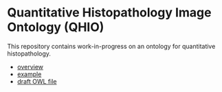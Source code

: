 # Quantitative Histopathology Image Ontology (QHIO) 

This repository contains work-in-progress on an ontology for quantitative histopathology.

- [overview](https://github.com/ontodev/QHIO/blob/master/overview.md)
- [example](https://github.com/ontodev/QHIO/blob/master/example.md)
- [draft OWL file](https://github.com/ontodev/QHIO/blob/master/qhio.owl)
